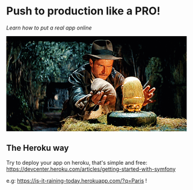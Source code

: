 Push to production like a PRO!
===============

_Learn how to put a real app online_

![Indiana Jones](indiana-jones.gif)

## The Heroku way

Try to deploy your app on heroku, that's simple and free:
https://devcenter.heroku.com/articles/getting-started-with-symfony	

e.g: https://is-it-raining-today.herokuapp.com/?q=Paris !

